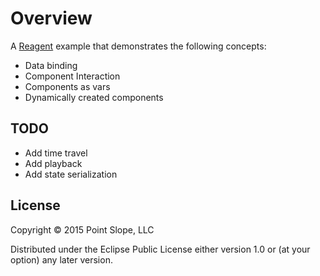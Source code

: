 # Overview

A [Reagent][reagent] example that demonstrates the following concepts:

* Data binding
* Component Interaction
* Components as vars
* Dynamically created components

## TODO

* Add time travel
* Add playback
* Add state serialization

[reagent]: http://reagent-project.github.io/

## License

Copyright © 2015 Point Slope, LLC

Distributed under the Eclipse Public License either version 1.0 or (at
your option) any later version.
